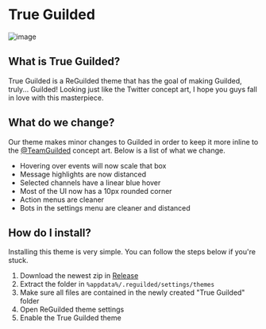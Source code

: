# True Guilded
![image](https://user-images.githubusercontent.com/68198648/143483792-dc2619fe-4c52-484e-b58a-dcbd7bd7a690.png)

## What is True Guilded?
True Guilded is a ReGuilded theme that has the goal of making Guilded, truly... Guilded! Looking just like the Twitter concept art, I hope you guys fall in love with this masterpiece.

## What do we change?
Our theme makes minor changes to Guilded in order to keep it more inline to the [@TeamGuilded](https://twitter.com/teamguilded) concept art. Below is a list of what we change.
- Hovering over events will now scale that box
- Message highlights are now distanced
- Selected channels have a linear blue hover
- Most of the UI now has a 10px rounded corner
- Action menus are cleaner
- Bots in the settings menu are cleaner and distanced

##  How do I install?
Installing this theme is very simple. You can follow the steps below if you're stuck.
1. Download the newest zip in [Release](https://github.com/ZaneDragonBorn/True-Guilded/releases)
2. Extract the folder in `%appdata%/.reguilded/settings/themes`
3. Make sure all files are contained in the newly created "True Guilded" folder
4. Open ReGuilded theme settings
5. Enable the True Guilded theme
